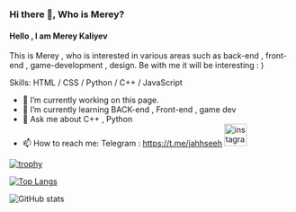 ### Hi there 👋, Who is Merey?
#### Hello , I am Merey Kaliyev
This is Merey , who is interested in various areas such as back-end , front-end , game-development , design. Be with me it will be interesting : )

Skills: HTML / CSS / Python / C++ / JavaScript

- 🔭 I’m currently working on this page. 
- 🌱 I’m currently learning BACK-end , Front-end , game dev 
- 💬 Ask me about C++ , Python 
- 📫 How to reach me: Telegram : https://t.me/jahhseeh 
[<img src='https://cdn.jsdelivr.net/npm/simple-icons@3.0.1/icons/instagram.svg' alt='instagram' height='40'>](https://www.instagram.com/shekaradanasam/)  




[![trophy](https://github-profile-trophy.vercel.app/?username=asylbekovvichh)](https://github.com/ryo-ma/github-profile-trophy)

[![Top Langs](https://github-readme-stats.vercel.app/api/top-langs/?username=asylbekovvichh)](https://github.com/anuraghazra/github-readme-stats)

![GitHub stats](https://github-readme-stats.vercel.app/api?username=asylbekovvichh&show_icons=true)  
 

